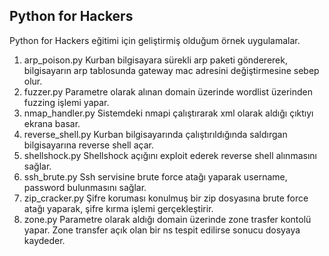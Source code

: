 ## Python for Hackers

Python for Hackers eğitimi için geliştirmiş olduğum örnek uygulamalar. 

1. arp_poison.py 
    Kurban bilgisayara sürekli arp paketi göndererek, bilgisayarın arp tablosunda gateway mac adresini değiştirmesine sebep olur.
2. fuzzer.py
    Parametre olarak alınan domain üzerinde wordlist üzerinden fuzzing işlemi yapar.
3. nmap_handler.py
    Sistemdeki nmapi çalıştırarak xml olarak aldığı çıktıyı ekrana basar.
4. reverse_shell.py
    Kurban bilgisayarında çalıştırıldığında saldırgan bilgisayarına reverse shell açar.
5. shellshock.py
    Shellshock açığını exploit ederek reverse shell alınmasını sağlar.
6. ssh_brute.py
    Ssh servisine brute force atağı yaparak  username, password bulunmasını sağlar.
7. zip_cracker.py
    Şifre koruması konulmuş bir zip dosyasına brute force atağı yaparak, şifre kırma işlemi gerçekleştirir.
8. zone.py
   Parametre olarak aldığı domain üzerinde zone trasfer kontolü yapar. Zone transfer açık olan bir ns tespit edilirse sonucu dosyaya kaydeder.

